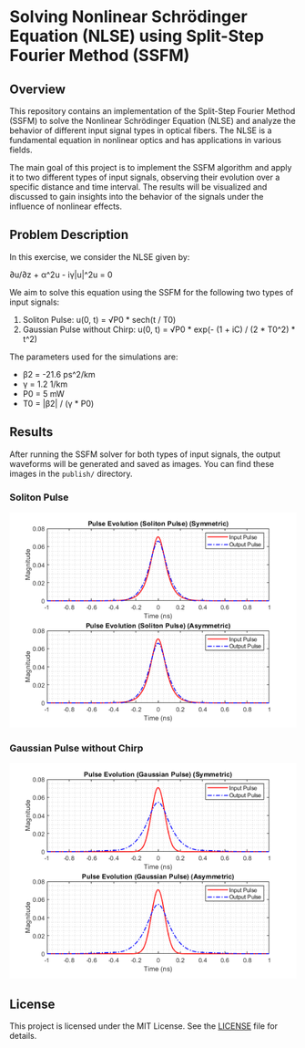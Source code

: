# Solving Nonlinear Schrödinger Equation (NLSE) using Split-Step Fourier Method (SSFM)

## Overview

This repository contains an implementation of the Split-Step Fourier Method (SSFM) to solve the Nonlinear Schrödinger Equation (NLSE) and analyze the behavior of different input signal types in optical fibers. The NLSE is a fundamental equation in nonlinear optics and has applications in various fields.

The main goal of this project is to implement the SSFM algorithm and apply it to two different types of input signals, observing their evolution over a specific distance and time interval. The results will be visualized and discussed to gain insights into the behavior of the signals under the influence of nonlinear effects.

## Problem Description

In this exercise, we consider the NLSE given by:

∂u/∂z + α^2u - iγ|u|^2u = 0

We aim to solve this equation using the SSFM for the following two types of input signals:

1. Soliton Pulse: u(0, t) = √P0 * sech(t / T0)
2. Gaussian Pulse without Chirp: u(0, t) = √P0 * exp(- (1 + iC) / (2 * T0^2) * t^2)

The parameters used for the simulations are:
- β2 = -21.6 ps^2/km
- γ = 1.2 1/km
- P0 = 5 mW
- T0 = |β2| / (γ * P0)
## Results

After running the SSFM solver for both types of input signals, the output waveforms will be generated and saved as images. You can find these images in the `publish/` directory.

### Soliton Pulse

![Soliton Pulse](publish/SSFM_01.png)

### Gaussian Pulse without Chirp

![Gaussian Pulse](publish/SSFM_02.png)


## License

This project is licensed under the MIT License. See the [LICENSE](LICENSE) file for details.
